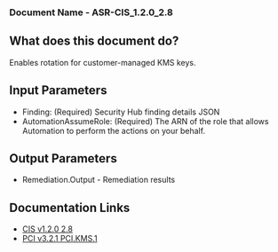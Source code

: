 ### Document Name - ASR-CIS_1.2.0_2.8

## What does this document do?
Enables rotation for customer-managed KMS keys.

## Input Parameters
* Finding: (Required) Security Hub finding details JSON
* AutomationAssumeRole: (Required) The ARN of the role that allows Automation to perform the actions on your behalf.

## Output Parameters
* Remediation.Output - Remediation results

## Documentation Links
* [CIS v1.2.0 2.8](https://docs.aws.amazon.com/securityhub/latest/userguide/securityhub-cis-controls.html#securityhub-cis-controls-2.8)
* [PCI v3.2.1 PCI.KMS.1](https://docs.aws.amazon.com/securityhub/latest/userguide/securityhub-pci-controls.html#pcidss-kms-1)
